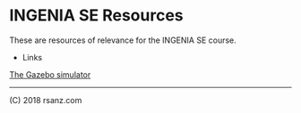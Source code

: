 INGENIA SE Resources
==========

These are resources of relevance for the INGENIA SE course.

* Links

[The Gazebo simulator](http://gazebosim.org/)

---------
(C) 2018 rsanz.com
